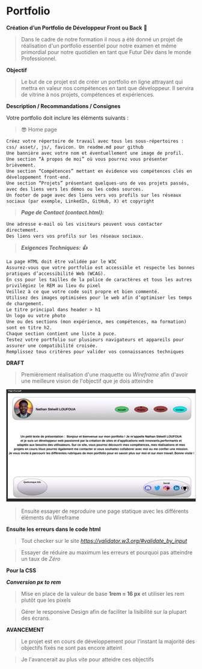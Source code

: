 # Portfolio

**Création d’un Portfolio de Développeur Front ou Back** 🚀
>Dans le cadre de notre formation il nous a été donné un projet de réalisation d'un portfolio essentiel pour notre examen et même primordial pour notre quotidien en tant que Futur Dév dans le monde Professionnel.

**Objectif** 
>Le but de ce projet est de créer un portfolio en ligne attrayant qui mettra en valeur nos compétences en tant que développeur. Il servira de vitrine à nos projets, compétences et expériences.

**Description / Recommandations / Consignes**

Votre portfolio doit inclure les éléments suivants :
>😎 Home page

    Créez votre répertoire de travail avec tous les sous-répertoires : css/ asset/, js/, favicon. Un readme.md pour github
    Une bannière avec votre nom et éventuellement une image de profil.
    Une section “À propos de moi” où vous pourrez vous présenter brièvement.
    Une section “Compétences” mettant en évidence vos compétences clés en développement front-end.
    Une section “Projets” présentant quelques-uns de vos projets passés, avec des liens vers les démos ou les codes sources.
    Un footer de page avec des liens vers vos profils sur les réseaux sociaux (par exemple, LinkedIn, GitHub, X) et copyright

>***Page de Contact (contact.html):***

    Une adresse e-mail où les visiteurs peuvent vous contacter directement.
    Des liens vers vos profils sur les réseaux sociaux.

>***Exigences Techniques: :+1:***

    La page HTML doit être validée par le W3C
    Assurez-vous que votre portfolio est accessible et respecte les bonnes pratiques d’accessibilité Web (WCAG).
    En css pour les tailles de la police de caractères et tous les autres privilégiez le REM au lieu du pixel
    Veillez à ce que votre code soit propre et bien commenté.
    Utilisez des images optimisées pour le web afin d’optimiser les temps de chargement.
    Le titre principal dans header > h1
    Un logo ou votre photo
    Une ou des sections (mon expérience, mes compétences, ma formation) sont en titre h2.
    Chaque section contient une liste à puce.
    Testez votre portfolio sur plusieurs navigateurs et appareils pour assurer une compatibilité croisée.
    Remplissez tous critères pour valider vos connaissances techniques
 
**DRAFT**
>Premièrement réalisation d'une maquette ou *Wireframe* afin d'avoir une meilleure vision de l'objectif que je dois atteindre

![cover](./asset/result.png)

>Ensuite essayer de reproduire une page statique avec les différents éléments du Wireframe

**Ensuite les erreurs dans le code html**
>Tout checker sur le site *https://validator.w3.org/#validate_by_input*

> Essayer de réduire au maximum les erreurs et pourquoi pas atteindre un taux de *Zéro* 

**Pour la CSS**

***Conversion px to rem***

>Mise en place de la valeur de base **1rem = 16 px** et utiliser les rem plutôt que les pixels

>Gérer le responsive Design afin de faciliter la lisibilité sur la plupart des écrans.


**AVANCEMENT** 
> Le projet est en cours de développement pour l'instant la majorité des objectifs fixés ne sont pas encore atteint

> Je l'avancerait au plus vite pour atteidre ces objectifs
